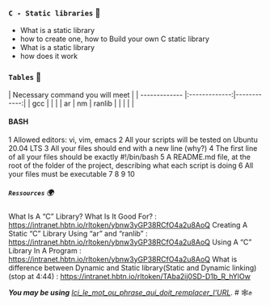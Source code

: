 ### `C - Static libraries` :dart:

* What is a static library
* how to create one, how to Build your own C static library  
* What is a static library
* how does it work

### `Tables`     :floppy_disk:

|      Necessary command you will meet        |
| ------------- |:-------------:|------------:|
|      gcc      |               |	      |
|       ar      |      nm       |   ranlib    |
|               |               |             |

#### BASH

1 Allowed editors: vi, vim, emacs
2 All your scripts will be tested on Ubuntu 20.04 LTS
3 All your files should end with a new line (why?)
4 The first line of all your files should be exactly #!/bin/bash
5 A README.md file, at the root of the folder of the project, describing what each script is doing
6 All your files must be executable
7
8
9
10


##### `Ressources`   :earth_africa:

What Is A “C” Library? What Is It Good For? : https://intranet.hbtn.io/rltoken/ybnw3yGP38RCfO4a2u8AoQ
Creating A Static “C” Library Using “ar” and “ranlib” : https://intranet.hbtn.io/rltoken/ybnw3yGP38RCfO4a2u8AoQ
Using A “C” Library In A Program : https://intranet.hbtn.io/rltoken/ybnw3yGP38RCfO4a2u8AoQ
What is difference between Dynamic and Static library(Static and Dynamic linking) (stop at 4:44) : https://intranet.hbtn.io/rltoken/TAba2ij0SD-D1b_R_hYlOw

__*You may be using*__ [*Ici_le_mot_ou_phrase_qui_doit_remplacer_l'URL*](https://markdownlivepreview.com/). 
	# :spider_web::fist_raised:

```


```
